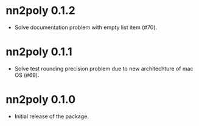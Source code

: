 # nn2poly 0.1.2

- Solve documentation problem with empty list item (#70).

# nn2poly 0.1.1

- Solve test rounding precision problem due to new architechture of mac OS (#69).

# nn2poly 0.1.0

- Initial release of the package.
